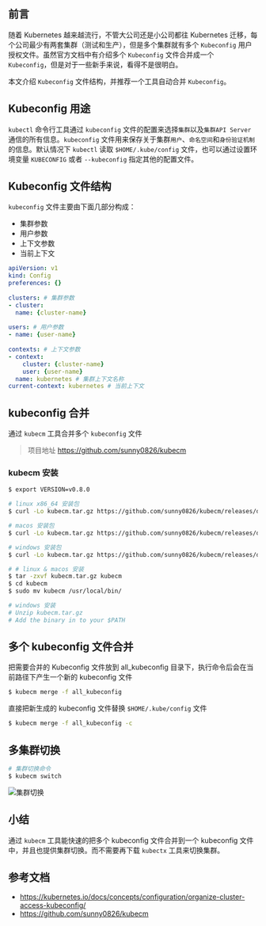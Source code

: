 ## 前言

随着 Kubernetes 越来越流行，不管大公司还是小公司都往 Kubernetes 迁移，每个公司最少有两套集群（测试和生产），但是多个集群就有多个 `Kubeconfig` 用户授权文件。虽然官方文档中有介绍多个 `Kubeconfig` 文件合并成一个 `Kubeconfig`，但是对于一些新手来说，看得不是很明白。

本文介绍 `Kubeconfig` 文件结构，并推荐一个工具自动合并 `Kubeconfig`。

## Kubeconfig 用途

`kubectl` 命令行工具通过 `kubeconfig` 文件的配置来选择`集群`以及`集群API Server`通信的所有信息。`kubeconfig` 文件用来保存关于集群`用户`、`命名空间`和`身份验证机制`的信息。默认情况下 `kubectl` 读取 `$HOME/.kube/config` 文件，也可以通过设置环境变量 `KUBECONFIG` 或者 `--kubeconfig` 指定其他的配置文件。

## Kubeconfig 文件结构

`kubeconfig` 文件主要由下面几部分构成：

- 集群参数
- 用户参数
- 上下文参数
- 当前上下文

```yaml
apiVersion: v1
kind: Config
preferences: {}
 
clusters: # 集群参数
- cluster:
  name: {cluster-name}
 
users: # 用户参数
- name: {user-name}
 
contexts: # 上下文参数
- context:
    cluster: {cluster-name}
    user: {user-name}
  name: kubernetes # 集群上下文名称
current-context: kubernetes # 当前上下文
 ```

 ## kubeconfig 合并

通过 `kubecm` 工具合并多个 `kubeconfig` 文件

> 项目地址 https://github.com/sunny0826/kubecm

### kubecm 安装

```bash
$ export VERSION=v0.8.0

# linux x86_64 安装包
$ curl -Lo kubecm.tar.gz https://github.com/sunny0826/kubecm/releases/download/v${VERSION}/kubecm_${VERSION}_Linux_x86_64.tar.gz

# macos 安装包
$ curl -Lo kubecm.tar.gz https://github.com/sunny0826/kubecm/releases/download/v${VERSION}/kubecm_${VERSION}_Darwin_x86_64.tar.gz

# windows 安装包
$ curl -Lo kubecm.tar.gz https://github.com/sunny0826/kubecm/releases/download/v${VERSION}/kubecm_${VERSION}_Windows_x86_64.tar.gz

# # linux & macos 安装
$ tar -zxvf kubecm.tar.gz kubecm
$ cd kubecm
$ sudo mv kubecm /usr/local/bin/

# windows 安装
# Unzip kubecm.tar.gz
# Add the binary in to your $PATH
```

## 多个 kubeconfig 文件合并

把需要合并的 Kubeconfig 文件放到 all_kubeconfig 目录下，执行命令后会在当前路径下产生一个新的 kubeconfig 文件

```bash 
$ kubecm merge -f all_kubeconfig
```

直接把新生成的 kubeconfig 文件替换 `$HOME/.kube/config` 文件

```bash
$ kubecm merge -f all_kubeconfig -c
```

## 多集群切换

```bash
# 集群切换命令
$ kubecm switch
```
![集群切换](/img/kubecm-switch.gif)

## 小结

通过 `kubecm` 工具能快速的把多个 kubeconfig 文件合并到一个 kubeconfig 文件中，并且也提供集群切换。而不需要再下载 `kubectx` 工具来切换集群。

## 参考文档

- https://kubernetes.io/docs/concepts/configuration/organize-cluster-access-kubeconfig/
- https://github.com/sunny0826/kubecm